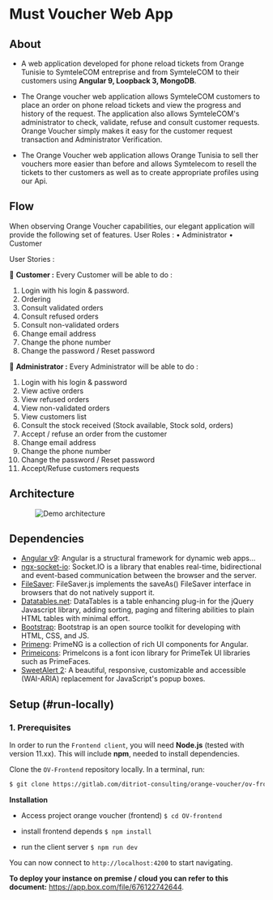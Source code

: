 # Must Voucher Web App

## About

- A web application developed for phone reload tickets from Orange Tunisie to SymteleCOM entreprise and from SymteleCOM to their customers using **Angular 9, Loopback 3, MongoDB**.

- The Orange voucher web application allows SymteleCOM customers to place an order on phone reload tickets and view the progress and history of the request. The application also allows SymteleCOM's administrator to check, validate, refuse and consult customer requests. Orange Voucher simply makes it easy for the customer request transaction and Administrator Verification.

- The Orange Voucher web application allows Orange Tunisia to sell ther vouchers more easier than before and allows Symtelecom to resell the tickets to ther customers as well as to create appropriate profiles using our Api.

## Flow
When observing Orange Voucher capabilities, our elegant application will provide the following set of features.
User Roles :
•	Administrator
•	Customer


User Stories :

	**Customer :**
Every Customer will be able to do :
1.	Login with his login & password.
2.	Ordering
3.	Consult validated orders
4.	Consult refused orders
5.	Consult non-validated orders
6.	Change email address
7.	Change the phone number
8.	Change the password / Reset password
 

	**Administrator :**
Every Administrator will be able to do :
1.	Login with his login & password
2.	View active orders
3.	View refused orders
4.	View non-validated orders
5.	View customers list
6.	Consult the stock received (Stock available, Stock sold, orders)
7.	Accept / refuse an order from the customer
8.	Change email address
9.	Change the phone number
10.	Change the password / Reset password
11.	Accept/Refuse customers requests


## Architecture

&nbsp;&nbsp;&nbsp;&nbsp;&nbsp;&nbsp;&nbsp;&nbsp;&nbsp;&nbsp;&nbsp;&nbsp; ![Demo architecture](https://trello-attachments.s3.amazonaws.com/5eddf192ecc32c45d5e609f2/1026x531/5d439633f3179f3e829816c259f531da/image.png)

## Dependencies

- [Angular v9](https://angular.io/guide): Angular is a structural framework for dynamic web apps...
- [ngx-socket-io](https://socket.io/docs/): Socket.IO is a library that enables real-time, bidirectional and event-based communication between the browser and the server.
- [FileSaver](https://www.npmjs.com/package/file-saver/v/1.3.2): FileSaver.js implements the saveAs() FileSaver interface in browsers that do not natively support it.
- [Datatables.net](https://datatables.net/): DataTables is a table enhancing plug-in for the jQuery Javascript library, adding sorting, paging and filtering abilities to plain HTML tables with minimal effort.
- [Bootstrap](https://getbootstrap.com/docs/4.0/getting-started/introduction/): Bootstrap is an open source toolkit for developing with HTML, CSS, and JS.
- [Primeng](https://www.primefaces.org/): PrimeNG is a collection of rich UI components for Angular.
- [Primeicons](https://www.primefaces.org/showcase/ui/misc/primeicons.xhtml): PrimeIcons is a font icon library for PrimeTek UI libraries such as PrimeFaces.
- [SweetAlert 2](https://sweetalert.js.org/guides/): A beautiful, responsive, customizable and accessible (WAI-ARIA) replacement for JavaScript's popup boxes.


## Setup (#run-locally)

### 1. Prerequisites

In order to run the `Frontend client`, you will need **Node.js** (tested with version 11.xx). This will include **npm**, needed to install dependencies.

Clone the `OV-Frontend` repository locally. In a terminal, run:

```bash
$ git clone https://gitlab.com/ditriot-consulting/orange-voucher/ov-frontend.git
```


**Installation**

- Access project orange voucher (frontend)
``` $ cd OV-frontend ``` 

- install frontend depends
``` $ npm install ```

- run the client server
``` $ npm run dev ```

You can now connect to `http://localhost:4200` to start navigating.

**To deploy your instance on premise / cloud you can refer to this document:** https://app.box.com/file/676122742644.
